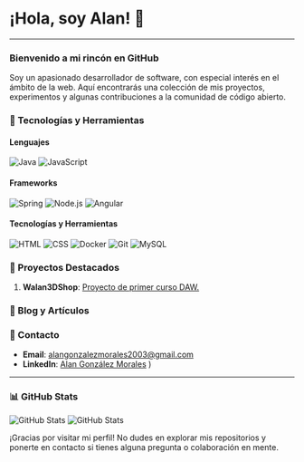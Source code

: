 # ¡Hola, soy Alan! 👋
---
### Bienvenido a mi rincón en GitHub
Soy un apasionado desarrollador de software, con especial interés en el ámbito de la web. Aquí encontrarás una colección de mis proyectos, experimentos y algunas contribuciones a la comunidad de código abierto.

### 🚀 Tecnologías y Herramientas

#### Lenguajes
<p align="left">
  <img src="https://img.shields.io/badge/Java-ED8B00?style=for-the-badge&logo=openjdk&logoColor=white" alt="Java"/>
  <img src="https://img.shields.io/badge/JavaScript-323330?style=for-the-badge&logo=javascript&logoColor=F7DF1E" alt="JavaScript"/>
</p>

#### Frameworks
<p align="left">
  <img src="https://img.shields.io/badge/Spring-6DB33F?style=for-the-badge&logo=spring&logoColor=white" alt="Spring"/>
  <img src="https://img.shields.io/badge/Node.js-43853D?style=for-the-badge&logo=node.js&logoColor=white" alt="Node.js"/>
  <img src="https://img.shields.io/badge/Angular-DD0031?style=for-the-badge&logo=angular&logoColor=white" alt="Angular"/>
</p>

#### Tecnologías y Herramientas
<p align="left">
  <img src="https://img.shields.io/badge/HTML-E34F26?style=for-the-badge&logo=html5&logoColor=white" alt="HTML"/>
  <img src="https://img.shields.io/badge/CSS-1572B6?style=for-the-badge&logo=css3&logoColor=white" alt="CSS"/>
  <img src="https://img.shields.io/badge/Docker-2496ED?style=for-the-badge&logo=docker&logoColor=white" alt="Docker"/>
  <img src="https://img.shields.io/badge/Git-F05032?style=for-the-badge&logo=git&logoColor=white" alt="Git"/>
  <img src="https://img.shields.io/badge/MySQL-4479A1?style=for-the-badge&logo=mysql&logoColor=white" alt="MySQL"/>
</p>

### 🌟 Proyectos Destacados
1. **Walan3DShop**: [Proyecto de primer curso DAW.](https://github.com/walan-create/Walan3DShop)

### 📝 Blog y Artículos

### 💬 Contacto
- **Email**: [alangonzalezmorales2003@gmail.com](mailto:alangonzalezmorales2003@gmail.com)
- **LinkedIn**: [Alan González Morales](https://www.linkedin.com/in/alan-gonzalez-morales-web-software-developer)
)
---
### 📊 GitHub Stats
![GitHub Stats](https://github-readme-stats.vercel.app/api?username=walan-create&include_all_commits=true&count_private=true&show_icons=true&line_height=20&title_color=7A7ADB&icon_color=22334A&text_color=D3D3D3&bg_color=0,000000,130F40&rank_icon=github)
![GitHub Stats](https://github-readme-stats.vercel.app/api/top-langs/?username=walan-create&include_all_commits=true&count_private=true&show_icons=true&line_height=20&title_color=7A7ADB&icon_color=22334A&text_color=D3D3D3&bg_color=0,000000,130F40&hide_progress=true&title_color=7A7ADB&icon_color=22334A&text_color=D3D3D3&bg_color=0,000000,130F40)


¡Gracias por visitar mi perfil! No dudes en explorar mis repositorios y ponerte en contacto si tienes alguna pregunta o colaboración en mente.
